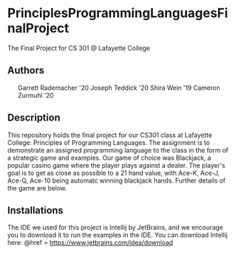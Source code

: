 # PrinciplesProgrammingLanguagesFinalProject
The Final Project for CS 301 @ Lafayette College
## Authors
<ul>
  Garrett Rademacher '20
  Joseph Teddick     '20
  Shira Wein         '19
  Cameron Zurmuhl    '20
</ul>

## Description
This repository holds the final project for our CS301 class at Lafayette College: Principles of Programming Languages. The assignment is to
demonstrate an assigned programming language to the class in the form of a strategic game and examples. Our game of choice was Blackjack,
a popular casino game where the player plays against a dealer. The player's goal is to get as close as possible to a 21 hand value, with
Ace-K, Ace-J, Ace-Q, Ace-10 being automatc winning blackjack hands. Further details of the game are below.

## Installations
The IDE we used for this project is Intellij by JetBrains, and we encourage you to download it to run the examples in the IDE.
You can download Intellij here: <a> @href = https://www.jetbrains.com/idea/download </a>
